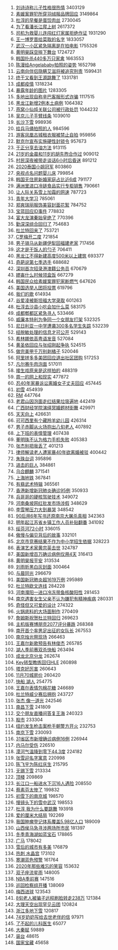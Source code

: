 1. [刘诗诗称儿子性格很热情](https://s.weibo.com/weibo?q=%23%E5%88%98%E8%AF%97%E8%AF%97%E7%A7%B0%E5%84%BF%E5%AD%90%E6%80%A7%E6%A0%BC%E5%BE%88%E7%83%AD%E6%83%85%23&Refer=top) 3403129
1. [素媛案罪犯所穿羽绒服品牌回应](https://s.weibo.com/weibo?q=%23%E7%B4%A0%E5%AA%9B%E6%A1%88%E7%BD%AA%E7%8A%AF%E6%89%80%E7%A9%BF%E7%BE%BD%E7%BB%92%E6%9C%8D%E5%93%81%E7%89%8C%E5%9B%9E%E5%BA%94%23&Refer=top) 3149864
1. [杜淳的早餐是蛋饺肉丝](https://s.weibo.com/weibo?q=%23%E6%9D%9C%E6%B7%B3%E7%9A%84%E6%97%A9%E9%A4%90%E6%98%AF%E8%9B%8B%E9%A5%BA%E8%82%89%E4%B8%9D%23&Refer=top) 2730045
1. [为了看潘长江爬上树](https://s.weibo.com/weibo?q=%23%E4%B8%BA%E4%BA%86%E7%9C%8B%E6%BD%98%E9%95%BF%E6%B1%9F%E7%88%AC%E4%B8%8A%E6%A0%91%23&Refer=top) 2617372
1. [司机为救婴儿连闯红灯家属拒绝作证](https://s.weibo.com/weibo?q=%23%E5%8F%B8%E6%9C%BA%E4%B8%BA%E6%95%91%E5%A9%B4%E5%84%BF%E8%BF%9E%E9%97%AF%E7%BA%A2%E7%81%AF%E5%AE%B6%E5%B1%9E%E6%8B%92%E7%BB%9D%E4%BD%9C%E8%AF%81%23&Refer=top) 1931290
1. [王一博罗晋给菜取的名字](https://s.weibo.com/weibo?q=%23%E7%8E%8B%E4%B8%80%E5%8D%9A%E7%BD%97%E6%99%8B%E7%BB%99%E8%8F%9C%E5%8F%96%E7%9A%84%E5%90%8D%E5%AD%97%23&Refer=top) 1833057
1. [武汉一小区紧急隔离是在拍电影](https://s.weibo.com/weibo?q=%E6%AD%A6%E6%B1%89%E4%B8%80%E5%B0%8F%E5%8C%BA%E7%B4%A7%E6%80%A5%E9%9A%94%E7%A6%BB%E6%98%AF%E5%9C%A8%E6%8B%8D%E7%94%B5%E5%BD%B1&Refer=top) 1755326
1. [黄明昊踩空摔下舞台](https://s.weibo.com/weibo?q=%23%E9%BB%84%E6%98%8E%E6%98%8A%E8%B8%A9%E7%A9%BA%E6%91%94%E4%B8%8B%E8%88%9E%E5%8F%B0%23&Refer=top) 1724727
1. [韩国扑杀440多万只家禽](https://s.weibo.com/weibo?q=%23%E9%9F%A9%E5%9B%BD%E6%89%91%E6%9D%80440%E5%A4%9A%E4%B8%87%E5%8F%AA%E5%AE%B6%E7%A6%BD%23&Refer=top) 1663553
1. [陈漫给Angelababy拍照的姿势](https://s.weibo.com/weibo?q=%23%E9%99%88%E6%BC%AB%E7%BB%99Angelababy%E6%8B%8D%E7%85%A7%E7%9A%84%E5%A7%BF%E5%8A%BF%23&Refer=top) 1652798
1. [云南向伴侣隐瞒艾滋将被追究刑责](https://s.weibo.com/weibo?q=%23%E4%BA%91%E5%8D%97%E5%90%91%E4%BC%B4%E4%BE%A3%E9%9A%90%E7%9E%92%E8%89%BE%E6%BB%8B%E5%B0%86%E8%A2%AB%E8%BF%BD%E7%A9%B6%E5%88%91%E8%B4%A3%23&Refer=top) 1599431
1. [终于又看到王源跳舞了](https://s.weibo.com/weibo?q=%E7%BB%88%E4%BA%8E%E5%8F%88%E7%9C%8B%E5%88%B0%E7%8E%8B%E6%BA%90%E8%B7%B3%E8%88%9E%E4%BA%86&Refer=top) 1331781
1. [成都疫情](https://s.weibo.com/weibo?q=%E6%88%90%E9%83%BD%E7%96%AB%E6%83%85&Refer=top) 1318234
1. [暴露年龄的图片](https://s.weibo.com/weibo?q=%23%E6%9A%B4%E9%9C%B2%E5%B9%B4%E9%BE%84%E7%9A%84%E5%9B%BE%E7%89%87%23&Refer=top) 1283305
1. [多地出现自称辛巴客服形式诈骗](https://s.weibo.com/weibo?q=%E5%A4%9A%E5%9C%B0%E5%87%BA%E7%8E%B0%E8%87%AA%E7%A7%B0%E8%BE%9B%E5%B7%B4%E5%AE%A2%E6%9C%8D%E5%BD%A2%E5%BC%8F%E8%AF%88%E9%AA%97&Refer=top) 1117515
1. [黑龙江新增2例本土病例](https://s.weibo.com/weibo?q=%23%E9%BB%91%E9%BE%99%E6%B1%9F%E6%96%B0%E5%A2%9E2%E4%BE%8B%E6%9C%AC%E5%9C%9F%E7%97%85%E4%BE%8B%23&Refer=top) 1064382
1. [燕窝小仙炖关联公司被行政处罚](https://s.weibo.com/weibo?q=%E7%87%95%E7%AA%9D%E5%B0%8F%E4%BB%99%E7%82%96%E5%85%B3%E8%81%94%E5%85%AC%E5%8F%B8%E8%A2%AB%E8%A1%8C%E6%94%BF%E5%A4%84%E7%BD%9A&Refer=top) 1044232
1. [吴京儿子手臂线条](https://s.weibo.com/weibo?q=%23%E5%90%B4%E4%BA%AC%E5%84%BF%E5%AD%90%E6%89%8B%E8%87%82%E7%BA%BF%E6%9D%A1%23&Refer=top) 1039010
1. [长沙下雪](https://s.weibo.com/weibo?q=%E9%95%BF%E6%B2%99%E4%B8%8B%E9%9B%AA&Refer=top) 998936
1. [给兵马俑拍照的人](https://s.weibo.com/weibo?q=%23%E7%BB%99%E5%85%B5%E9%A9%AC%E4%BF%91%E6%8B%8D%E7%85%A7%E7%9A%84%E4%BA%BA%23&Refer=top) 984596
1. [游客凤凰古城租衣服被禁止自拍](https://s.weibo.com/weibo?q=%23%E6%B8%B8%E5%AE%A2%E5%87%A4%E5%87%B0%E5%8F%A4%E5%9F%8E%E7%A7%9F%E8%A1%A3%E6%9C%8D%E8%A2%AB%E7%A6%81%E6%AD%A2%E8%87%AA%E6%8B%8D%23&Refer=top) 959856
1. [默克尔宣布实施硬性封锁令](https://s.weibo.com/weibo?q=%E9%BB%98%E5%85%8B%E5%B0%94%E5%AE%A3%E5%B8%83%E5%AE%9E%E6%96%BD%E7%A1%AC%E6%80%A7%E5%B0%81%E9%94%81%E4%BB%A4&Refer=top) 957673
1. [于正分享去油方法](https://s.weibo.com/weibo?q=%23%E4%BA%8E%E6%AD%A3%E5%88%86%E4%BA%AB%E5%8E%BB%E6%B2%B9%E6%96%B9%E6%B3%95%23&Refer=top) 913115
1. [21岁的金晨和11岁的胡先煦合作过](https://s.weibo.com/weibo?q=%2321%E5%B2%81%E7%9A%84%E9%87%91%E6%99%A8%E5%92%8C11%E5%B2%81%E7%9A%84%E8%83%A1%E5%85%88%E7%85%A6%E5%90%88%E4%BD%9C%E8%BF%87%23&Refer=top) 909012
1. [村民深夜被带走谈话6小时后昏迷](https://s.weibo.com/weibo?q=%E6%9D%91%E6%B0%91%E6%B7%B1%E5%A4%9C%E8%A2%AB%E5%B8%A6%E8%B5%B0%E8%B0%88%E8%AF%9D6%E5%B0%8F%E6%97%B6%E5%90%8E%E6%98%8F%E8%BF%B7&Refer=top) 891212
1. [2020泰国小姐冠军](https://s.weibo.com/weibo?q=2020%E6%B3%B0%E5%9B%BD%E5%B0%8F%E5%A7%90%E5%86%A0%E5%86%9B&Refer=top) 803860
1. [央视点名问题婴儿床](https://s.weibo.com/weibo?q=%23%E5%A4%AE%E8%A7%86%E7%82%B9%E5%90%8D%E9%97%AE%E9%A2%98%E5%A9%B4%E5%84%BF%E5%BA%8A%23&Refer=top) 799854
1. [韩国无住房新婚家庭占比近6成](https://s.weibo.com/weibo?q=%E9%9F%A9%E5%9B%BD%E6%97%A0%E4%BD%8F%E6%88%BF%E6%96%B0%E5%A9%9A%E5%AE%B6%E5%BA%AD%E5%8D%A0%E6%AF%94%E8%BF%916%E6%88%90&Refer=top) 791177
1. [满洲里进口冷链食品实行专柜销售](https://s.weibo.com/weibo?q=%23%E6%BB%A1%E6%B4%B2%E9%87%8C%E8%BF%9B%E5%8F%A3%E5%86%B7%E9%93%BE%E9%A3%9F%E5%93%81%E5%AE%9E%E8%A1%8C%E4%B8%93%E6%9F%9C%E9%94%80%E5%94%AE%23&Refer=top) 790661
1. [让人际关系雪上加霜的网速](https://s.weibo.com/weibo?q=%23%E8%AE%A9%E4%BA%BA%E9%99%85%E5%85%B3%E7%B3%BB%E9%9B%AA%E4%B8%8A%E5%8A%A0%E9%9C%9C%E7%9A%84%E7%BD%91%E9%80%9F%23&Refer=top) 787723
1. [青年大学习](https://s.weibo.com/weibo?q=%E9%9D%92%E5%B9%B4%E5%A4%A7%E5%AD%A6%E4%B9%A0&Refer=top) 785061
1. [郑爽瑞丽服饰美容封面花絮](https://s.weibo.com/weibo?q=%23%E9%83%91%E7%88%BD%E7%91%9E%E4%B8%BD%E6%9C%8D%E9%A5%B0%E7%BE%8E%E5%AE%B9%E5%B0%81%E9%9D%A2%E8%8A%B1%E7%B5%AE%23&Refer=top) 784752
1. [宝蓝回应ID事件](https://s.weibo.com/weibo?q=%E5%AE%9D%E8%93%9D%E5%9B%9E%E5%BA%94ID%E4%BA%8B%E4%BB%B6&Refer=top) 778832
1. [富大龙演秦始皇绝了](https://s.weibo.com/weibo?q=%23%E5%AF%8C%E5%A4%A7%E9%BE%99%E6%BC%94%E7%A7%A6%E5%A7%8B%E7%9A%87%E7%BB%9D%E4%BA%86%23&Refer=top) 770396
1. [勤深深组合回归了](https://s.weibo.com/weibo?q=%23%E5%8B%A4%E6%B7%B1%E6%B7%B1%E7%BB%84%E5%90%88%E5%9B%9E%E5%BD%92%E4%BA%86%23&Refer=top) 754683
1. [杜兰特回来了](https://s.weibo.com/weibo?q=%E6%9D%9C%E5%85%B0%E7%89%B9%E5%9B%9E%E6%9D%A5%E4%BA%86&Refer=top) 753721
1. [C罗梅开二度](https://s.weibo.com/weibo?q=C%E7%BD%97%E6%A2%85%E5%BC%80%E4%BA%8C%E5%BA%A6&Refer=top) 721854
1. [男子骑马从新疆伊犁回福建老家](https://s.weibo.com/weibo?q=%E7%94%B7%E5%AD%90%E9%AA%91%E9%A9%AC%E4%BB%8E%E6%96%B0%E7%96%86%E4%BC%8A%E7%8A%81%E5%9B%9E%E7%A6%8F%E5%BB%BA%E8%80%81%E5%AE%B6&Refer=top) 717456
1. [这才是干饭人的勺子](https://s.weibo.com/weibo?q=%23%E8%BF%99%E6%89%8D%E6%98%AF%E5%B9%B2%E9%A5%AD%E4%BA%BA%E7%9A%84%E5%8B%BA%E5%AD%90%23&Refer=top) 706411
1. [黑龙江不得新建高度500米以上建筑](https://s.weibo.com/weibo?q=%23%E9%BB%91%E9%BE%99%E6%B1%9F%E4%B8%8D%E5%BE%97%E6%96%B0%E5%BB%BA%E9%AB%98%E5%BA%A6500%E7%B1%B3%E4%BB%A5%E4%B8%8A%E5%BB%BA%E7%AD%91%23&Refer=top) 693377
1. [奇葩说第七季选手](https://s.weibo.com/weibo?q=%23%E5%A5%87%E8%91%A9%E8%AF%B4%E7%AC%AC%E4%B8%83%E5%AD%A3%E9%80%89%E6%89%8B%23&Refer=top) 688682
1. [深圳首次招录港澳籍公务员](https://s.weibo.com/weibo?q=%E6%B7%B1%E5%9C%B3%E9%A6%96%E6%AC%A1%E6%8B%9B%E5%BD%95%E6%B8%AF%E6%BE%B3%E7%B1%8D%E5%85%AC%E5%8A%A1%E5%91%98&Refer=top) 670679
1. [嫪毐什么时候领盒饭](https://s.weibo.com/weibo?q=%23%E5%AB%AA%E6%AF%90%E4%BB%80%E4%B9%88%E6%97%B6%E5%80%99%E9%A2%86%E7%9B%92%E9%A5%AD%23&Refer=top) 667279
1. [韩国民众给素媛案罪犯家断燃气](https://s.weibo.com/weibo?q=%23%E9%9F%A9%E5%9B%BD%E6%B0%91%E4%BC%97%E7%BB%99%E7%B4%A0%E5%AA%9B%E6%A1%88%E7%BD%AA%E7%8A%AF%E5%AE%B6%E6%96%AD%E7%87%83%E6%B0%94%23&Refer=top) 647626
1. [美国选举人团将投票](https://s.weibo.com/weibo?q=%23%E7%BE%8E%E5%9B%BD%E9%80%89%E4%B8%BE%E4%BA%BA%E5%9B%A2%E5%B0%86%E6%8A%95%E7%A5%A8%23&Refer=top) 619796
1. [我们的歌](https://s.weibo.com/weibo?q=%E6%88%91%E4%BB%AC%E7%9A%84%E6%AD%8C&Refer=top) 614934
1. [谷爱凌被斯坦福大学录取](https://s.weibo.com/weibo?q=%E8%B0%B7%E7%88%B1%E5%87%8C%E8%A2%AB%E6%96%AF%E5%9D%A6%E7%A6%8F%E5%A4%A7%E5%AD%A6%E5%BD%95%E5%8F%96&Refer=top) 601263
1. [杜淳去沙县小吃会加什么菜](https://s.weibo.com/weibo?q=%23%E6%9D%9C%E6%B7%B3%E5%8E%BB%E6%B2%99%E5%8E%BF%E5%B0%8F%E5%90%83%E4%BC%9A%E5%8A%A0%E4%BB%80%E4%B9%88%E8%8F%9C%23&Refer=top) 583175
1. [成都郫都区紧急寻人](https://s.weibo.com/weibo?q=%23%E6%88%90%E9%83%BD%E9%83%AB%E9%83%BD%E5%8C%BA%E7%B4%A7%E6%80%A5%E5%AF%BB%E4%BA%BA%23&Refer=top) 533466
1. [威廉本特利为争同一个女朋友打架](https://s.weibo.com/weibo?q=%E5%A8%81%E5%BB%89%E6%9C%AC%E7%89%B9%E5%88%A9%E4%B8%BA%E4%BA%89%E5%90%8C%E4%B8%80%E4%B8%AA%E5%A5%B3%E6%9C%8B%E5%8F%8B%E6%89%93%E6%9E%B6&Refer=top) 532325
1. [尼日利亚一中学遭袭300多名学生失踪](https://s.weibo.com/weibo?q=%23%E5%B0%BC%E6%97%A5%E5%88%A9%E4%BA%9A%E4%B8%80%E4%B8%AD%E5%AD%A6%E9%81%AD%E8%A2%AD300%E5%A4%9A%E5%90%8D%E5%AD%A6%E7%94%9F%E5%A4%B1%E8%B8%AA%23&Refer=top) 532239
1. [经脱敏处理的信息才可公开](https://s.weibo.com/weibo?q=%23%E7%BB%8F%E8%84%B1%E6%95%8F%E5%A4%84%E7%90%86%E7%9A%84%E4%BF%A1%E6%81%AF%E6%89%8D%E5%8F%AF%E5%85%AC%E5%BC%80%23&Refer=top) 529143
1. [希林娜依高粤语发音](https://s.weibo.com/weibo?q=%E5%B8%8C%E6%9E%97%E5%A8%9C%E4%BE%9D%E9%AB%98%E7%B2%A4%E8%AF%AD%E5%8F%91%E9%9F%B3&Refer=top) 527084
1. [黄圣依回应与张绍刚起争执](https://s.weibo.com/weibo?q=%E9%BB%84%E5%9C%A3%E4%BE%9D%E5%9B%9E%E5%BA%94%E4%B8%8E%E5%BC%A0%E7%BB%8D%E5%88%9A%E8%B5%B7%E4%BA%89%E6%89%A7&Refer=top) 524515
1. [做完美甲千万别剥橘子](https://s.weibo.com/weibo?q=%23%E5%81%9A%E5%AE%8C%E7%BE%8E%E7%94%B2%E5%8D%83%E4%B8%87%E5%88%AB%E5%89%A5%E6%A9%98%E5%AD%90%23&Refer=top) 520046
1. [阿里拼多多美团回应退出社区团购](https://s.weibo.com/weibo?q=%23%E9%98%BF%E9%87%8C%E6%8B%BC%E5%A4%9A%E5%A4%9A%E7%BE%8E%E5%9B%A2%E5%9B%9E%E5%BA%94%E9%80%80%E5%87%BA%E7%A4%BE%E5%8C%BA%E5%9B%A2%E8%B4%AD%23&Refer=top) 517253
1. [凡尔赛牛肉泡面](https://s.weibo.com/weibo?q=%23%E5%87%A1%E5%B0%94%E8%B5%9B%E7%89%9B%E8%82%89%E6%B3%A1%E9%9D%A2%23&Refer=top) 517011
1. [接生戏原来是这样拍的](https://s.weibo.com/weibo?q=%23%E6%8E%A5%E7%94%9F%E6%88%8F%E5%8E%9F%E6%9D%A5%E6%98%AF%E8%BF%99%E6%A0%B7%E6%8B%8D%E7%9A%84%23&Refer=top) 488319
1. [周一的网上和现实](https://s.weibo.com/weibo?q=%23%E5%91%A8%E4%B8%80%E7%9A%84%E7%BD%91%E4%B8%8A%E5%92%8C%E7%8E%B0%E5%AE%9E%23&Refer=top) 477872
1. [忍40年家暴诉讼离婚女子丈夫回应](https://s.weibo.com/weibo?q=%23%E5%BF%8D40%E5%B9%B4%E5%AE%B6%E6%9A%B4%E8%AF%89%E8%AE%BC%E7%A6%BB%E5%A9%9A%E5%A5%B3%E5%AD%90%E4%B8%88%E5%A4%AB%E5%9B%9E%E5%BA%94%23&Refer=top) 457445
1. [初雪](https://s.weibo.com/weibo?q=%E5%88%9D%E9%9B%AA&Refer=top) 454939
1. [RM](https://s.weibo.com/weibo?q=RM&Refer=top) 447764
1. [老君山因泡面走红结果垃圾遍地](https://s.weibo.com/weibo?q=%E8%80%81%E5%90%9B%E5%B1%B1%E5%9B%A0%E6%B3%A1%E9%9D%A2%E8%B5%B0%E7%BA%A2%E7%BB%93%E6%9E%9C%E5%9E%83%E5%9C%BE%E9%81%8D%E5%9C%B0&Refer=top) 442419
1. [广西财经学院演绎冥婚题材街舞](https://s.weibo.com/weibo?q=%23%E5%B9%BF%E8%A5%BF%E8%B4%A2%E7%BB%8F%E5%AD%A6%E9%99%A2%E6%BC%94%E7%BB%8E%E5%86%A5%E5%A9%9A%E9%A2%98%E6%9D%90%E8%A1%97%E8%88%9E%23&Refer=top) 429971
1. [天天向上](https://s.weibo.com/weibo?q=%E5%A4%A9%E5%A4%A9%E5%90%91%E4%B8%8A&Refer=top) 426631
1. [可可西里有个藏羚羊幼儿园](https://s.weibo.com/weibo?q=%23%E5%8F%AF%E5%8F%AF%E8%A5%BF%E9%87%8C%E6%9C%89%E4%B8%AA%E8%97%8F%E7%BE%9A%E7%BE%8A%E5%B9%BC%E5%84%BF%E5%9B%AD%23&Refer=top) 426314
1. [男子赤脚从火场抱出八旬老人](https://s.weibo.com/weibo?q=%E7%94%B7%E5%AD%90%E8%B5%A4%E8%84%9A%E4%BB%8E%E7%81%AB%E5%9C%BA%E6%8A%B1%E5%87%BA%E5%85%AB%E6%97%AC%E8%80%81%E4%BA%BA&Refer=top) 407892
1. [上下班的表情管理](https://s.weibo.com/weibo?q=%E4%B8%8A%E4%B8%8B%E7%8F%AD%E7%9A%84%E8%A1%A8%E6%83%85%E7%AE%A1%E7%90%86&Refer=top) 407438
1. [董明珠不认为格力手机失败](https://s.weibo.com/weibo?q=%E8%91%A3%E6%98%8E%E7%8F%A0%E4%B8%8D%E8%AE%A4%E4%B8%BA%E6%A0%BC%E5%8A%9B%E6%89%8B%E6%9C%BA%E5%A4%B1%E8%B4%A5&Refer=top) 405383
1. [张杰别把我丢了](https://s.weibo.com/weibo?q=%23%E5%BC%A0%E6%9D%B0%E5%88%AB%E6%8A%8A%E6%88%91%E4%B8%A2%E4%BA%86%23&Refer=top) 401213
1. [律师解读老人遭家暴40年欲离婚被驳](https://s.weibo.com/weibo?q=%23%E5%BE%8B%E5%B8%88%E8%A7%A3%E8%AF%BB%E8%80%81%E4%BA%BA%E9%81%AD%E5%AE%B6%E6%9A%B440%E5%B9%B4%E6%AC%B2%E7%A6%BB%E5%A9%9A%E8%A2%AB%E9%A9%B3%23&Refer=top) 400442
1. [朱珠台词](https://s.weibo.com/weibo?q=%E6%9C%B1%E7%8F%A0%E5%8F%B0%E8%AF%8D&Refer=top) 395896
1. [进击的巨人](https://s.weibo.com/weibo?q=%E8%BF%9B%E5%87%BB%E7%9A%84%E5%B7%A8%E4%BA%BA&Refer=top) 384861
1. [乌合麒麟](https://s.weibo.com/weibo?q=%E4%B9%8C%E5%90%88%E9%BA%92%E9%BA%9F&Refer=top) 371541
1. [上海地铁](https://s.weibo.com/weibo?q=%E4%B8%8A%E6%B5%B7%E5%9C%B0%E9%93%81&Refer=top) 367841
1. [有翡武术特辑](https://s.weibo.com/weibo?q=%E6%9C%89%E7%BF%A1%E6%AD%A6%E6%9C%AF%E7%89%B9%E8%BE%91&Refer=top) 365561
1. [香港新增新冠肺炎确诊95例](https://s.weibo.com/weibo?q=%23%E9%A6%99%E6%B8%AF%E6%96%B0%E5%A2%9E%E6%96%B0%E5%86%A0%E8%82%BA%E7%82%8E%E7%A1%AE%E8%AF%8A95%E4%BE%8B%23&Refer=top) 350933
1. [兵哥哥的硬核驾驶技术](https://s.weibo.com/weibo?q=%23%E5%85%B5%E5%93%A5%E5%93%A5%E7%9A%84%E7%A1%AC%E6%A0%B8%E9%A9%BE%E9%A9%B6%E6%8A%80%E6%9C%AF%23&Refer=top) 349072
1. [河南桑坡网红批发市场涉假](https://s.weibo.com/weibo?q=%23%E6%B2%B3%E5%8D%97%E6%A1%91%E5%9D%A1%E7%BD%91%E7%BA%A2%E6%89%B9%E5%8F%91%E5%B8%82%E5%9C%BA%E6%B6%89%E5%81%87%23&Refer=top) 348629
1. [李雪琴压力大到暴哭](https://s.weibo.com/weibo?q=%E6%9D%8E%E9%9B%AA%E7%90%B4%E5%8E%8B%E5%8A%9B%E5%A4%A7%E5%88%B0%E6%9A%B4%E5%93%AD&Refer=top) 348542
1. [90后用6年写书还原南京大屠杀真相](https://s.weibo.com/weibo?q=%2390%E5%90%8E%E7%94%A86%E5%B9%B4%E5%86%99%E4%B9%A6%E8%BF%98%E5%8E%9F%E5%8D%97%E4%BA%AC%E5%A4%A7%E5%B1%A0%E6%9D%80%E7%9C%9F%E7%9B%B8%23&Refer=top) 342363
1. [明年起江苏省乡镇工作人员补贴翻番](https://s.weibo.com/weibo?q=%23%E6%98%8E%E5%B9%B4%E8%B5%B7%E6%B1%9F%E8%8B%8F%E7%9C%81%E4%B9%A1%E9%95%87%E5%B7%A5%E4%BD%9C%E4%BA%BA%E5%91%98%E8%A1%A5%E8%B4%B4%E7%BF%BB%E7%95%AA%23&Refer=top) 341092
1. [绥芬河72小时](https://s.weibo.com/weibo?q=%23%E7%BB%A5%E8%8A%AC%E6%B2%B372%E5%B0%8F%E6%97%B6%23&Refer=top) 336015
1. [傲慢与偏见背后的故事](https://s.weibo.com/weibo?q=%23%E5%82%B2%E6%85%A2%E4%B8%8E%E5%81%8F%E8%A7%81%E8%83%8C%E5%90%8E%E7%9A%84%E6%95%85%E4%BA%8B%23&Refer=top) 332101
1. [北京市竞赛结果不作为中小学招生依据](https://s.weibo.com/weibo?q=%23%E5%8C%97%E4%BA%AC%E5%B8%82%E7%AB%9E%E8%B5%9B%E7%BB%93%E6%9E%9C%E4%B8%8D%E4%BD%9C%E4%B8%BA%E4%B8%AD%E5%B0%8F%E5%AD%A6%E6%8B%9B%E7%94%9F%E4%BE%9D%E6%8D%AE%23&Refer=top) 328223
1. [表演艺术家黄宗英去世](https://s.weibo.com/weibo?q=%E8%A1%A8%E6%BC%94%E8%89%BA%E6%9C%AF%E5%AE%B6%E9%BB%84%E5%AE%97%E8%8B%B1%E5%8E%BB%E4%B8%96&Refer=top) 324787
1. [美国新增百万确诊病例仅用4天](https://s.weibo.com/weibo?q=%E7%BE%8E%E5%9B%BD%E6%96%B0%E5%A2%9E%E7%99%BE%E4%B8%87%E7%A1%AE%E8%AF%8A%E7%97%85%E4%BE%8B%E4%BB%85%E7%94%A84%E5%A4%A9&Refer=top) 316413
1. [黄明昊报平安](https://s.weibo.com/weibo?q=%23%E9%BB%84%E6%98%8E%E6%98%8A%E6%8A%A5%E5%B9%B3%E5%AE%89%23&Refer=top) 313534
1. [刘雨昕黑白灰封面](https://s.weibo.com/weibo?q=%23%E5%88%98%E9%9B%A8%E6%98%95%E9%BB%91%E7%99%BD%E7%81%B0%E5%B0%81%E9%9D%A2%23&Refer=top) 300464
1. [与晨同光](https://s.weibo.com/weibo?q=%E4%B8%8E%E6%99%A8%E5%90%8C%E5%85%89&Refer=top) 296679
1. [美国新冠肺炎超1619万例](https://s.weibo.com/weibo?q=%23%E7%BE%8E%E5%9B%BD%E6%96%B0%E5%86%A0%E8%82%BA%E7%82%8E%E8%B6%851619%E4%B8%87%E4%BE%8B%23&Refer=top) 295989
1. [杜兰特欧文连线](https://s.weibo.com/weibo?q=%E6%9D%9C%E5%85%B0%E7%89%B9%E6%AC%A7%E6%96%87%E8%BF%9E%E7%BA%BF&Refer=top) 284228
1. [河南濮阳一进口冷冻带鱼核酸阳性](https://s.weibo.com/weibo?q=%23%E6%B2%B3%E5%8D%97%E6%BF%AE%E9%98%B3%E4%B8%80%E8%BF%9B%E5%8F%A3%E5%86%B7%E5%86%BB%E5%B8%A6%E9%B1%BC%E6%A0%B8%E9%85%B8%E9%98%B3%E6%80%A7%23&Refer=top) 281453
1. [南京遇害女生父亲不认为嫌犯有精神疾病](https://s.weibo.com/weibo?q=%23%E5%8D%97%E4%BA%AC%E9%81%87%E5%AE%B3%E5%A5%B3%E7%94%9F%E7%88%B6%E4%BA%B2%E4%B8%8D%E8%AE%A4%E4%B8%BA%E5%AB%8C%E7%8A%AF%E6%9C%89%E7%B2%BE%E7%A5%9E%E7%96%BE%E7%97%85%23&Refer=top) 280331
1. [奇怪但又可爱的设计](https://s.weibo.com/weibo?q=%23%E5%A5%87%E6%80%AA%E4%BD%86%E5%8F%88%E5%8F%AF%E7%88%B1%E7%9A%84%E8%AE%BE%E8%AE%A1%23&Refer=top) 274322
1. [火锅底料的大场面制作](https://s.weibo.com/weibo?q=%23%E7%81%AB%E9%94%85%E5%BA%95%E6%96%99%E7%9A%84%E5%A4%A7%E5%9C%BA%E9%9D%A2%E5%88%B6%E4%BD%9C%23&Refer=top) 270409
1. [詹姆斯祝贺杜兰特回归](https://s.weibo.com/weibo?q=%E8%A9%B9%E5%A7%86%E6%96%AF%E7%A5%9D%E8%B4%BA%E6%9D%9C%E5%85%B0%E7%89%B9%E5%9B%9E%E5%BD%92&Refer=top) 269623
1. [主机版赛博朋克2077评分暴跌](https://s.weibo.com/weibo?q=%E4%B8%BB%E6%9C%BA%E7%89%88%E8%B5%9B%E5%8D%9A%E6%9C%8B%E5%85%8B2077%E8%AF%84%E5%88%86%E6%9A%B4%E8%B7%8C&Refer=top) 268368
1. [南开首个率男足出征的女队长](https://s.weibo.com/weibo?q=%23%E5%8D%97%E5%BC%80%E9%A6%96%E4%B8%AA%E7%8E%87%E7%94%B7%E8%B6%B3%E5%87%BA%E5%BE%81%E7%9A%84%E5%A5%B3%E9%98%9F%E9%95%BF%23&Refer=top) 267553
1. [南京烛光祭现场](https://s.weibo.com/weibo?q=%23%E5%8D%97%E4%BA%AC%E7%83%9B%E5%85%89%E7%A5%AD%E7%8E%B0%E5%9C%BA%23&Refer=top) 266463
1. [王嘉尔新歌预告有林俊杰](https://s.weibo.com/weibo?q=%E7%8E%8B%E5%98%89%E5%B0%94%E6%96%B0%E6%AD%8C%E9%A2%84%E5%91%8A%E6%9C%89%E6%9E%97%E4%BF%8A%E6%9D%B0&Refer=top) 265785
1. [湖人季前赛双杀快船](https://s.weibo.com/weibo?q=%E6%B9%96%E4%BA%BA%E5%AD%A3%E5%89%8D%E8%B5%9B%E5%8F%8C%E6%9D%80%E5%BF%AB%E8%88%B9&Refer=top) 263494
1. [成龙北京分龙](https://s.weibo.com/weibo?q=%E6%88%90%E9%BE%99%E5%8C%97%E4%BA%AC%E5%88%86%E9%BE%99&Refer=top) 262674
1. [Key转型教练回归HLE](https://s.weibo.com/weibo?q=%23Key%E8%BD%AC%E5%9E%8B%E6%95%99%E7%BB%83%E5%9B%9E%E5%BD%92HLE%23&Refer=top) 260898
1. [塔克好厉害](https://s.weibo.com/weibo?q=%E5%A1%94%E5%85%8B%E5%A5%BD%E5%8E%89%E5%AE%B3&Refer=top) 260643
1. [11月70城房价](https://s.weibo.com/weibo?q=%2311%E6%9C%8870%E5%9F%8E%E6%88%BF%E4%BB%B7%23&Refer=top) 260420
1. [快船 湖人](https://s.weibo.com/weibo?q=%E5%BF%AB%E8%88%B9%20%E6%B9%96%E4%BA%BA&Refer=top) 254775
1. [王嘉尔表情包棉花糖](https://s.weibo.com/weibo?q=%23%E7%8E%8B%E5%98%89%E5%B0%94%E8%A1%A8%E6%83%85%E5%8C%85%E6%A3%89%E8%8A%B1%E7%B3%96%23&Refer=top) 246689
1. [杜兰特威少赛后拥抱](https://s.weibo.com/weibo?q=%E6%9D%9C%E5%85%B0%E7%89%B9%E5%A8%81%E5%B0%91%E8%B5%9B%E5%90%8E%E6%8B%A5%E6%8A%B1&Refer=top) 243727
1. [张杰 像一道光](https://s.weibo.com/weibo?q=%E5%BC%A0%E6%9D%B0%20%E5%83%8F%E4%B8%80%E9%81%93%E5%85%89&Refer=top) 242546
1. [南昌下雪](https://s.weibo.com/weibo?q=%E5%8D%97%E6%98%8C%E4%B8%8B%E9%9B%AA&Refer=top) 241809
1. [交个朋友直播间答复王海](https://s.weibo.com/weibo?q=%E4%BA%A4%E4%B8%AA%E6%9C%8B%E5%8F%8B%E7%9B%B4%E6%92%AD%E9%97%B4%E7%AD%94%E5%A4%8D%E7%8E%8B%E6%B5%B7&Refer=top) 240323
1. [股市](https://s.weibo.com/weibo?q=%E8%82%A1%E5%B8%82&Refer=top) 233304
1. [纽约发生枪击案枪手朝警方开火](https://s.weibo.com/weibo?q=%E7%BA%BD%E7%BA%A6%E5%8F%91%E7%94%9F%E6%9E%AA%E5%87%BB%E6%A1%88%E6%9E%AA%E6%89%8B%E6%9C%9D%E8%AD%A6%E6%96%B9%E5%BC%80%E7%81%AB&Refer=top) 232753
1. [南京下雪](https://s.weibo.com/weibo?q=%E5%8D%97%E4%BA%AC%E4%B8%8B%E9%9B%AA&Refer=top) 230093
1. [31省区市新增确诊病例16例](https://s.weibo.com/weibo?q=%2331%E7%9C%81%E5%8C%BA%E5%B8%82%E6%96%B0%E5%A2%9E%E7%A1%AE%E8%AF%8A%E7%97%85%E4%BE%8B16%E4%BE%8B%23&Refer=top) 226944
1. [内马尔受伤](https://s.weibo.com/weibo?q=%E5%86%85%E9%A9%AC%E5%B0%94%E5%8F%97%E4%BC%A4&Refer=top) 226510
1. [漠河气温降到零下44.3度](https://s.weibo.com/weibo?q=%23%E6%BC%A0%E6%B2%B3%E6%B0%94%E6%B8%A9%E9%99%8D%E5%88%B0%E9%9B%B6%E4%B8%8B44.3%E5%BA%A6%23&Refer=top) 224182
1. [张雪迎名字寓意](https://s.weibo.com/weibo?q=%23%E5%BC%A0%E9%9B%AA%E8%BF%8E%E5%90%8D%E5%AD%97%E5%AF%93%E6%84%8F%23&Refer=top) 220998
1. [陈飞宇为陈红庆生](https://s.weibo.com/weibo?q=%23%E9%99%88%E9%A3%9E%E5%AE%87%E4%B8%BA%E9%99%88%E7%BA%A2%E5%BA%86%E7%94%9F%23&Refer=top) 215795
1. [无锡下雪](https://s.weibo.com/weibo?q=%E6%97%A0%E9%94%A1%E4%B8%8B%E9%9B%AA&Refer=top) 213334
1. [顶楼](https://s.weibo.com/weibo?q=%E9%A1%B6%E6%A5%BC&Refer=top) 209869
1. [长江口一船进水下沉16人遇险](https://s.weibo.com/weibo?q=%E9%95%BF%E6%B1%9F%E5%8F%A3%E4%B8%80%E8%88%B9%E8%BF%9B%E6%B0%B4%E4%B8%8B%E6%B2%8916%E4%BA%BA%E9%81%87%E9%99%A9&Refer=top) 208550
1. [蔡素芬太惨了](https://s.weibo.com/weibo?q=%23%E8%94%A1%E7%B4%A0%E8%8A%AC%E5%A4%AA%E6%83%A8%E4%BA%86%23&Refer=top) 199832
1. [初雪下的南京城](https://s.weibo.com/weibo?q=%23%E5%88%9D%E9%9B%AA%E4%B8%8B%E7%9A%84%E5%8D%97%E4%BA%AC%E5%9F%8E%23&Refer=top) 198570
1. [慢镜头下的雪中武汉](https://s.weibo.com/weibo?q=%23%E6%85%A2%E9%95%9C%E5%A4%B4%E4%B8%8B%E7%9A%84%E9%9B%AA%E4%B8%AD%E6%AD%A6%E6%B1%89%23&Refer=top) 198553
1. [杜淳 我为什么要跳舞](https://s.weibo.com/weibo?q=%E6%9D%9C%E6%B7%B3%20%E6%88%91%E4%B8%BA%E4%BB%80%E4%B9%88%E8%A6%81%E8%B7%B3%E8%88%9E&Refer=top) 193918
1. [爱的厘米大结局](https://s.weibo.com/weibo?q=%E7%88%B1%E7%9A%84%E5%8E%98%E7%B1%B3%E5%A4%A7%E7%BB%93%E5%B1%80&Refer=top) 192269
1. [我国肿瘤登记体系覆盖5.98亿人口](https://s.weibo.com/weibo?q=%23%E6%88%91%E5%9B%BD%E8%82%BF%E7%98%A4%E7%99%BB%E8%AE%B0%E4%BD%93%E7%B3%BB%E8%A6%86%E7%9B%965.98%E4%BA%BF%E4%BA%BA%E5%8F%A3%23&Refer=top) 189009
1. [山西侯马急寻涉两场所市民](https://s.weibo.com/weibo?q=%23%E5%B1%B1%E8%A5%BF%E4%BE%AF%E9%A9%AC%E6%80%A5%E5%AF%BB%E6%B6%89%E4%B8%A4%E5%9C%BA%E6%89%80%E5%B8%82%E6%B0%91%23&Refer=top) 181397
1. [冬季青海湖如蓝宝石](https://s.weibo.com/weibo?q=%23%E5%86%AC%E5%AD%A3%E9%9D%92%E6%B5%B7%E6%B9%96%E5%A6%82%E8%93%9D%E5%AE%9D%E7%9F%B3%23&Refer=top) 178865
1. [广马](https://s.weibo.com/weibo?q=%E5%B9%BF%E9%A9%AC&Refer=top) 178042
1. [雪后的城市有多美](https://s.weibo.com/weibo?q=%23%E9%9B%AA%E5%90%8E%E7%9A%84%E5%9F%8E%E5%B8%82%E6%9C%89%E5%A4%9A%E7%BE%8E%23&Refer=top) 176879
1. [热刺 水晶宫](https://s.weibo.com/weibo?q=%E7%83%AD%E5%88%BA%20%E6%B0%B4%E6%99%B6%E5%AE%AB&Refer=top) 173102
1. [寒潮蓝色预警](https://s.weibo.com/weibo?q=%23%E5%AF%92%E6%BD%AE%E8%93%9D%E8%89%B2%E9%A2%84%E8%AD%A6%23&Refer=top) 161764
1. [2020年那些难忘的笑容](https://s.weibo.com/weibo?q=%232020%E5%B9%B4%E9%82%A3%E4%BA%9B%E9%9A%BE%E5%BF%98%E7%9A%84%E7%AC%91%E5%AE%B9%23&Refer=top) 153632
1. [双子座流星雨](https://s.weibo.com/weibo?q=%E5%8F%8C%E5%AD%90%E5%BA%A7%E6%B5%81%E6%98%9F%E9%9B%A8&Refer=top) 148005
1. [NBA季前赛](https://s.weibo.com/weibo?q=NBA%E5%AD%A3%E5%89%8D%E8%B5%9B&Refer=top) 147516
1. [巡回检察组开播](https://s.weibo.com/weibo?q=%E5%B7%A1%E5%9B%9E%E6%A3%80%E5%AF%9F%E7%BB%84%E5%BC%80%E6%92%AD&Refer=top) 138069
1. [梅西进球](https://s.weibo.com/weibo?q=%E6%A2%85%E8%A5%BF%E8%BF%9B%E7%90%83&Refer=top) 123543
1. [8旬老人被骗子远程刷脸转走238万](https://s.weibo.com/weibo?q=%238%E6%97%AC%E8%80%81%E4%BA%BA%E8%A2%AB%E9%AA%97%E5%AD%90%E8%BF%9C%E7%A8%8B%E5%88%B7%E8%84%B8%E8%BD%AC%E8%B5%B0238%E4%B8%87%23&Refer=top) 121384
1. [大理天空出现罕见云团](https://s.weibo.com/weibo?q=%23%E5%A4%A7%E7%90%86%E5%A4%A9%E7%A9%BA%E5%87%BA%E7%8E%B0%E7%BD%95%E8%A7%81%E4%BA%91%E5%9B%A2%23&Refer=top) 120824
1. [浙江多地下雪](https://s.weibo.com/weibo?q=%23%E6%B5%99%E6%B1%9F%E5%A4%9A%E5%9C%B0%E4%B8%8B%E9%9B%AA%23&Refer=top) 120817
1. [74岁奶奶写给去世老伴的信](https://s.weibo.com/weibo?q=%2374%E5%B2%81%E5%A5%B6%E5%A5%B6%E5%86%99%E7%BB%99%E5%8E%BB%E4%B8%96%E8%80%81%E4%BC%B4%E7%9A%84%E4%BF%A1%23&Refer=top) 97971
1. [了不起的儿科医生](https://s.weibo.com/weibo?q=%E4%BA%86%E4%B8%8D%E8%B5%B7%E7%9A%84%E5%84%BF%E7%A7%91%E5%8C%BB%E7%94%9F&Refer=top) 65077
1. [大秦赋](https://s.weibo.com/weibo?q=%E5%A4%A7%E7%A7%A6%E8%B5%8B&Refer=top) 59889
1. [装台](https://s.weibo.com/weibo?q=%E8%A3%85%E5%8F%B0&Refer=top) 48615
1. [国家宝藏](https://s.weibo.com/weibo?q=%E5%9B%BD%E5%AE%B6%E5%AE%9D%E8%97%8F&Refer=top) 45658